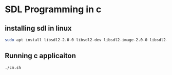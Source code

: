 # SDL Programming in c

## installing sdl in linux

```bash
sudo apt install libsdl2-2.0-0 libsdl2-dev libsdl2-image-2.0-0 libsdl2-image-dev
```

## Running c applicaiton

```bash
./cm.sh
```
